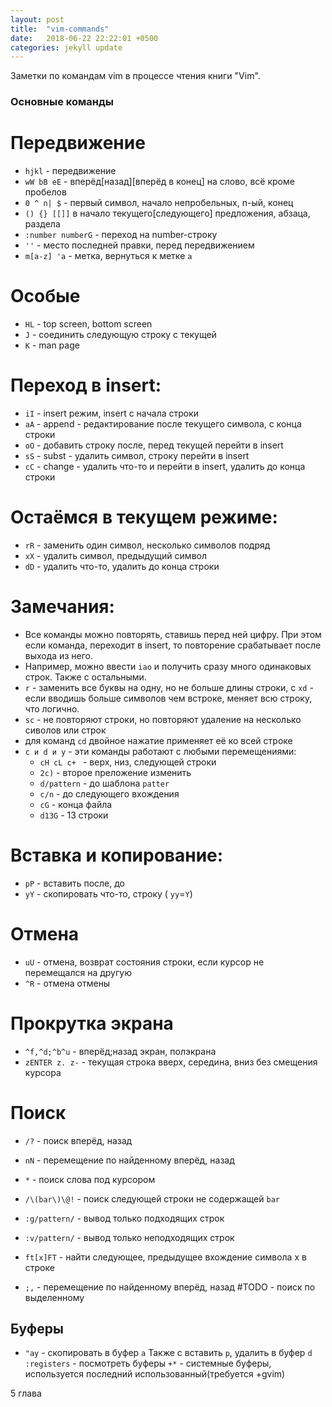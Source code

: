 ```yaml
---
layout: post
title:  "vim-commands"
date:   2018-06-22 22:22:01 +0500
categories: jekyll update
---
```


Заметки по командам vim в процессе чтения книги "Vim".

### Основные команды

# Передвижение
* `hjkl` - передвижение
*  `wW bB eE` - вперёд[назад][вперёд в конец]  на слово, всё кроме пробелов
* `0 ^ n| $` - первый символ, начало непробельных, n-ый, конец
* `() {} [[]]` в начало текущего[следующего] предложения, абзаца, раздела
* `:number numberG` - переход на number-строку
* `''` - место последней правки, перед передвижением
* `m[a-z] 'a` - метка,  вернуться к метке `a`

# Особые
* `HL` - top screen, bottom screen
* `J` - соединить следующую строку с текущей
* `K` - man page

# Переход в insert:
* `iI` -  insert режим, insert с начала строки
* `aA` - append - редактирование после текущего символа, с конца строки
* `oO` - добавить строку после, перед текущей перейти в insert
* `sS` - subst - удалить символ, строку перейти в insert
* `cС` - change - удалить что-то и перейти в insert, удалить до конца строки

# Остаёмся в текущем режиме:
* `rR` - заменить один символ, несколько символов подряд
* `xX` - удалить символ, предыдущий символ
* `dD` - удалить что-то, удалить до конца строки

# Замечания:
* Все команды можно повторять, ставишь перед ней цифру. При этом если команда, переходит в insert, то повторение срабатывает после выхода из него.
* Например, можно ввести `iao` и получить сразу много одинаковых строк. Также с остальными.
* `r` - заменить все буквы на одну, но не больше длины строки, c `xd` - если вводишь больше символов чем встроке, меняет всю строку, что логично.
* `sc` - не повторяют строки, но повторяют удаление на несколько сиволов или строк
* для команд `cd` двойное нажатие применяет её ко всей строке
* `c и d и y` - эти команды работают с любыми перемещениями:
    * `cH cL c+ ` - верх, низ, следующей строки
    * `2c)` - второе преложение изменить
    * `d/pattern` - до шаблона `patter`
    * `c/n` - до следующего вхождения
    * `cG` - конца файла
    * `d13G` -  13 строки

# Вставка и копирование:
* `pP` - вставить после, до
* `yY` - скопировать что-то, строку ( `yy`=`Y`)

# Отмена
* `uU` - отмена, возврат состояния строки, если курсор не перемещался на другую
* `^R` - отмена отмены

# Прокрутка экрана
* `^f,^d;^b^u` - вперёд;назад экран, полэкрана
* `zENTER z. z-` - текущая строка вверх, середина, вниз без смещения курсора

# Поиск
* `/?` - поиск вперёд, назад
* `nN` - перемещение по найденному вперёд, назад
* `*` - поиск слова под курсором

* `/\(bar\)\@!` - поиск следующей строки не содержащей `bar`
* `:g/pattern/` - вывод только подходящих строк
* `:v/pattern/` - вывод только неподходящих строк


* `ft[x]FT` - найти следующее, предыдущее вхождение символа x в строке
* `;,` - перемещение по найденному вперёд, назад
#TODO - поиск по выделенному

## Буферы
* `"ay` - скопировать в буфер `a`
Также с вставить `p`, удалить в буфер `d`
`:registers` - посмотреть буферы
`+*` - системные буферы, используется последний использованный(требуется +gvim)

5 глава
